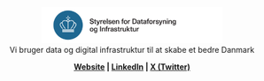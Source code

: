 <p align="center">
  <picture>
    <source srcset="../SDFI_H_W_RGB@3x.png" media="(prefers-color-scheme: dark)" />
    <img src="../SDFI_H_C_RGB@3x.png" width="65%" alt="SDFI logo" />
  </picture>
  <br />
  Vi bruger data og digital infrastruktur til at skabe et bedre Danmark
</p>
<p align="center">
  <b><a href="https://sdfi.dk/">Website</a> | <a href="https://www.linkedin.com/company/styrelsen-for-dataforsyning-og-infrastruktur">LinkedIn</a> | <a href="https://twitter.com/SDFItweet">X (Twitter)</a></b>
</p>
